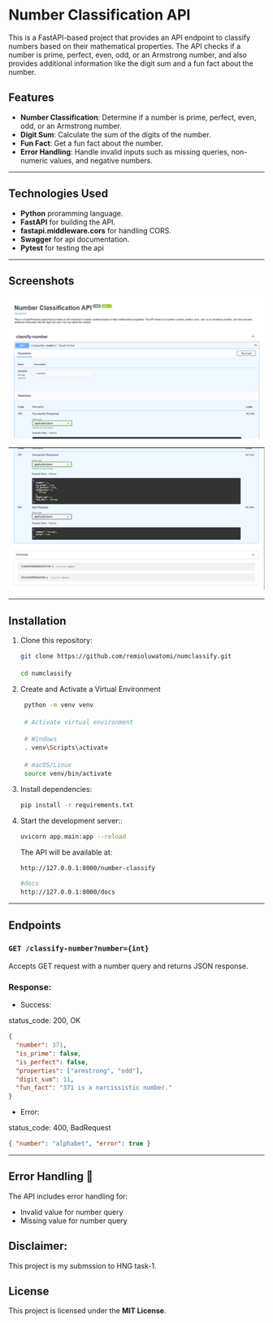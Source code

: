 # Number Classification API

This is a FastAPI-based project that provides an API endpoint to classify numbers based on their mathematical properties. The API checks if a number is prime, perfect, even, odd, or an Armstrong number, and also provides additional information like the digit sum and a fun fact about the number.

## Features

- **Number Classification**: Determine if a number is prime, perfect, even, odd, or an Armstrong number.
- **Digit Sum**: Calculate the sum of the digits of the number.
- **Fun Fact**: Get a fun fact about the number.
- **Error Handling**: Handle invalid inputs such as missing queries, non-numeric values, and negative numbers.

---

## Technologies Used

- **Python** proramming language.
- **FastAPI** for building the API.
- **fastapi.middleware.cors** for handling CORS.
- **Swagger** for api documentation.
- **Pytest** for testing the api

---

## Screenshots

![Screenshot of the Swagger API docs](https://raw.githubusercontent.com/remioluwatomi/numclassify/refs/heads/main/app/assets/Screenshot%202025-02-03%20041428.png)

![Screenshot of the Swagger API docs](https://raw.githubusercontent.com/remioluwatomi/numclassify/refs/heads/main/app/assets/Screenshot%202025-02-03%20041445.png)

---

## Installation

1. Clone this repository:

   ```bash
   git clone https://github.com/remioluwatomi/numclassify.git

   cd numclassify

   ```

2. Create and Activate a Virtual Environment

   ```bash
    python -m venv venv

    # Activate virtual environment

    # Windows
    . venv\Scripts\activate

    # macOS/Linux
    source venv/bin/activate
   ```

3. Install dependencies:

   ```bash
   pip install -r requirements.txt

   ```

4. Start the development server::

   ```bash
   uvicorn app.main:app --reload
   ```

   The API will be available at:

   ```bash
   http://127.0.0.1:8000/number-classify
   ```

   ```bash
   #docs
   http://127.0.0.1:8000/docs
   ```

---

## Endpoints

### `GET /classify-number?number={int}`

Accepts GET request with a number query and returns JSON response.

### Response:

- Success:

status_code: 200, OK

```json
{
  "number": 371,
  "is_prime": false,
  "is_perfect": false,
  "properties": ["armstrong", "odd"],
  "digit_sum": 11,
  "fun_fact": "371 is a narcissistic number."
}
```

- Error:

status_code: 400, BadRequest

```json
{ "number": "alphabet", "error": true }
```

---

## Error Handling 🚨

The API includes error handling for:

- Invalid value for number query
- Missing value for number query

## Disclaimer:

This project is my submssion to HNG task-1.

## License

This project is licensed under the **MIT License**.
